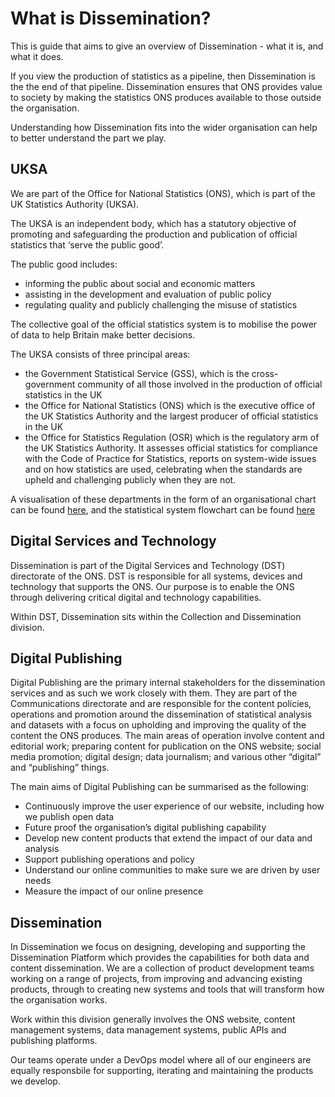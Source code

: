 # What is Dissemination?

This is guide that aims to give an overview of Dissemination - what it is, and what it does.

If you view the production of statistics as a pipeline, then Dissemination is the the end of that pipeline. Dissemination ensures that ONS provides value to society by making the statistics ONS produces available to those outside the organisation.

Understanding how Dissemination fits into the wider organisation can help to better understand the part we play.

## UKSA

We are part of the Office for National Statistics (ONS), which is part of the UK Statistics Authority (UKSA).

The UKSA is an independent body, which has a statutory objective of promoting and safeguarding the production and publication of official statistics that ‘serve the public good’.

The public good includes:

- informing the public about social and economic matters
- assisting in the development and evaluation of public policy
- regulating quality and publicly challenging the misuse of statistics

The collective goal of the official statistics system is to mobilise the power of data to help Britain make better decisions.

The UKSA consists of three principal areas:

- the Government Statistical Service (GSS), which is the cross-government community of all those involved in the production of official statistics in the UK
- the Office for National Statistics (ONS) which is the executive office of the UK Statistics Authority and the largest producer of official statistics in the UK
- the Office for Statistics Regulation (OSR) which is the regulatory arm of the UK Statistics Authority. It assesses official statistics for compliance with the Code of Practice for Statistics, reports on system-wide issues and on how statistics are used, celebrating when the standards are upheld and challenging publicly when they are not.

A visualisation of these departments in the form of an organisational chart can be found [here](https://uksa.statisticsauthority.gov.uk/wp-content/uploads/2020/09/UK-Statistics-Authority-organisation-chart-008-JH.pdf), and the statistical system flowchart can be found [here](https://uksa.statisticsauthority.gov.uk/wp-content/uploads/2020/07/1349_UKSA-statisical-system-flowchart.gif)

## Digital Services and Technology

Dissemination is part of the Digital Services and Technology (DST) directorate of the ONS. DST is responsible for all systems, devices and technology that supports the ONS. Our purpose is to enable the ONS through delivering critical digital and technology capabilities.

Within DST, Dissemination sits within the Collection and Dissemination division.

## Digital Publishing

Digital Publishing are the primary internal stakeholders for the dissemination services and as such we work closely with them. They are part of the Communications directorate and are responsible for the content policies, operations and promotion around the dissemination of statistical analysis and datasets with a focus on upholding and improving the quality of the content the ONS produces. The main areas of operation involve content and editorial work; preparing content for publication on the ONS website; social media promotion; digital design; data journalism; and various other “digital” and “publishing” things.

The main aims of Digital Publishing can be summarised as the following:

- Continuously improve the user experience of our website, including how we publish open data
- Future proof the organisation’s digital publishing capability
- Develop new content products that extend the impact of our data and analysis
- Support publishing operations and policy
- Understand our online communities to make sure we are driven by user needs
- Measure the impact of our online presence

## Dissemination

In Dissemination we focus on designing, developing and supporting the Dissemination Platform which provides the capabilities for both data and content dissemination. We are a collection of product development teams working on a range of projects, from improving and advancing existing products, through to creating new systems and tools that will transform how the organisation works.

Work within this division generally involves the ONS website, content management systems, data management systems, public APIs and publishing platforms.

Our teams operate under a DevOps model where all of our engineers are equally responsbile for supporting, iterating and maintaining the products we develop.
